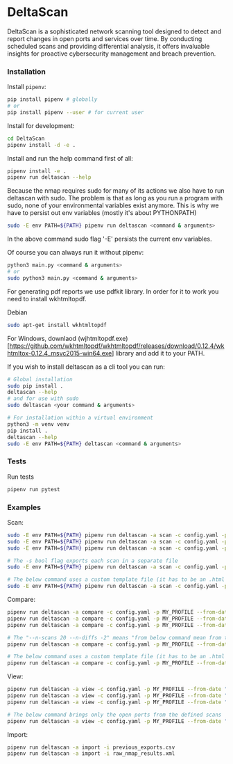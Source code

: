 # DeltaScan
DeltaScan is a sophisticated network scanning tool designed to detect and report changes in open ports and services over time. By conducting scheduled scans and providing differential analysis, it offers invaluable insights for proactive cybersecurity management and breach prevention.

### Installation
Install `pipenv`:
```bash
pip install pipenv # globally
# or
pip install pipenv --user # for current user
```

Install for development:
```bash
cd DeltaScan
pipenv install -d -e .
```

Install and run the help command first of all:
```bash
pipenv install -e .
pipenv run deltascan --help
```
Because the nmap requires sudo for many of its actions we also have to run deltascan with sudo. The problem is that as long as you run a program with sudo, none of your environmental variables exist anymore. This is why we have to persist out env variables (mostly it's about PYTHONPATH)
```bash
sudo -E env PATH=${PATH} pipenv run deltascan <command & arguments>
```
In the above command sudo flag '-E' persists the current env variables.

Of course you can always run it without pipenv:
```bash
python3 main.py <command & arguments>
# or
sudo python3 main.py <command & arguments>
```

For generating pdf reports we use pdfkit library. In order for it to work you need to install
wkhtmltopdf.

Debian
```bash
sudo apt-get install wkhtmltopdf
```
For Windows, downlaod (wjhtmltopdf.exe)[https://github.com/wkhtmltopdf/wkhtmltopdf/releases/download/0.12.4/wkhtmltox-0.12.4_msvc2015-win64.exe] library and add it to your PATH.

If you wish to install deltascan as a cli tool you can run:
```bash
# Global installation
sudo pip install .
deltascan --help
# and for use with sudo
sudo deltascan <your command & arguments>

# For installation within a virtual environment
python3 -m venv venv
pip install .
deltascan --help
sudo -E env PATH=${PATH} deltascan <command & arguments>
```

### Tests
Run tests
```bash
pipenv run pytest
```

### Examples

Scan:
```bash
sudo -E env PATH=${PATH} pipenv run deltascan -a scan -c config.yaml -p MY_PROFILE -t 192.168.0.100
sudo -E env PATH=${PATH} pipenv run deltascan -a scan -c config.yaml -p MY_PROFILE -t 192.168.0.100/24
sudo -E env PATH=${PATH} pipenv run deltascan -a scan -c config.yaml -p MY_PROFILE -t 192.168.0.100 -o export.<csv|pdf|html>

# The -s bool flag exports each scan in a separate file
sudo -E env PATH=${PATH} pipenv run deltascan -a scan -c config.yaml -p MY_PROFILE -t 192.168.0.100 -s

# The below command uses a custom template file (it has to be an .html file)
sudo -E env PATH=${PATH} pipenv run deltascan -a scan -c config.yaml -p MY_PROFILE -t 192.168.0.100 --template your_template.html
```

Compare:
```bash
pipenv run deltascan -a compare -c config.yaml -p MY_PROFILE --from-date "2024-01-01 10:00:00" --to-date "2024-01-02 10:00:00" -t 192.168.0.100
pipenv run deltascan -a compare -c config.yaml -p MY_PROFILE --from-date "2024-01-01 10:00:00" --to-date "2024-01-02 10:00:00" -t 192.168.0.100/24
pipenv run deltascan -a compare -c config.yaml -p MY_PROFILE --from-date "2024-01-01 10:00:00" --to-date "2024-01-02 10:00:00" -t 192.168.0.100/24 -o export.<csv|pdf|html>

# The "--n-scans 20 --n-diffs -2" means "from below command mean from the last 20 scans show the latest differences"
pipenv run deltascan -a compare -c config.yaml -p MY_PROFILE --from-date "2024-01-01 10:00:00" --to-date "2024-01-02 10:00:00" --n-scans 20 --n-diffs -2 -t 192.168.0.100

# The below command uses a custom template file (it has to be an .html file)
pipenv run deltascan -a compare -c config.yaml -p MY_PROFILE --from-date "2024-01-01 10:00:00" --to-date "2024-01-02 10:00:00" --n-scans 20 --n-diffs -2 -t 192.168.0.100 --template your_template.html
```

View:
```bash
pipenv run deltascan -a view -c config.yaml -p MY_PROFILE --from-date "2024-01-01 10:00:00" --to-date "2024-01-02 10:00:00" -t 192.168.0.100
pipenv run deltascan -a view -c config.yaml -p MY_PROFILE --from-date "2024-01-01 10:00:00" --to-date "2024-01-02 10:00:00" -t 192.168.0.100/24
pipenv run deltascan -a view -c config.yaml -p MY_PROFILE --from-date "2024-01-01 10:00:00" --to-date "2024-01-02 10:00:00" -t 192.168.0.100/24 -o export.<csv|pdf|html>

# The below command brings only the open ports from the defined scans
pipenv run deltascan -a view -c config.yaml -p MY_PROFILE --from-date "2024-01-01 10:00:00" --to-date "2024-01-02 10:00:00" --port-type open -t 192.168.0.100

```

Import:
```bash
pipenv run deltascan -a import -i previous_exports.csv
pipenv run deltascan -a import -i raw_nmap_results.xml
```